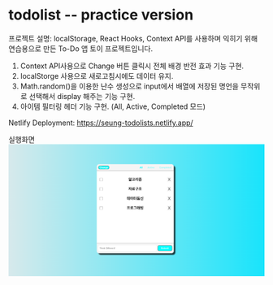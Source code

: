 # todolist -- practice version

프로젝트 설명: localStorage, React Hooks, Context API를 사용하며 익히기 위해 연습용으로 만든 To-Do 앱 토이 프로젝트입니다.

1. Context API사용으로 Change 버튼 클릭시 전체 배경 반전 효과 기능 구현.
2. localStorge 사용으로 새로고침시에도 데이터 유지.
3. Math.random()을 이용한 난수 생성으로 input에서 배열에 저장된 명언을 무작위로 선택해서 display 해주는 기능 구현.
4. 아이템 필터링 헤더 기능 구현. (All, Active, Completed 모드)

Netlify Deployment: https://seung-todolists.netlify.app/

실행화면
<img src="todo.png"/>

